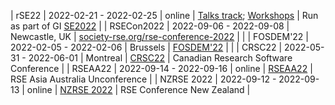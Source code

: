 | rSE22 | 2022-02-21 - 2022-02-25 | online | [Talks track](https://se-2022.gi.de/program/rse-workshops-und-bof); [Workshops](https://se-2022.gi.de/rse22workshops) | Run as part of GI [SE2022](https://se-2022.gi.de/) |
| RSECon2022 | 2022-09-06 - 2022-09-08 | Newcastle, UK | [society-rse.org/rse-conference-2022](https://society-rse.org/rse-conference-2022/) |  |
| FOSDEM'22 | 2022-02-05 - 2022-02-06 | Brussels | [FOSDEM'22](https://archive.fosdem.org/2022/) | |
| CRSC22 | 2022-05-31 - 2022-06-01 | Montreal | [CRSC22](https://www.canarie.ca/event/crsc-2022/) | Canadian Research Software Conference |
| RSEAA22 | 2022-09-14 - 2022-09-16 | online | [RSEAA22](https://rseaa.org/RSEAA22.html) | RSE Asia Australia Unconference |
| NZRSE 2022 | 2022-09-12 - 2022-09-13 | online | [NZRSE 2022](https://www.rseconference.nz/2022-nzrse-conference/) | RSE Conference New Zealand |
